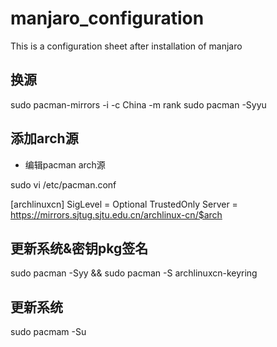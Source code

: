 # manjaro_configuration
This is a configuration sheet after installation of manjaro

## 换源
sudo pacman-mirrors -i -c China -m rank
sudo pacman -Syyu

##  添加arch源  
- 编辑pacman arch源

sudo vi /etc/pacman.conf

[archlinuxcn]
SigLevel = Optional TrustedOnly
Server = https://mirrors.sjtug.sjtu.edu.cn/archlinux-cn/$arch

## 更新系统&密钥pkg签名
sudo pacman -Syy && sudo pacman -S archlinuxcn-keyring

## 更新系统 
sudo pacmam -Su


